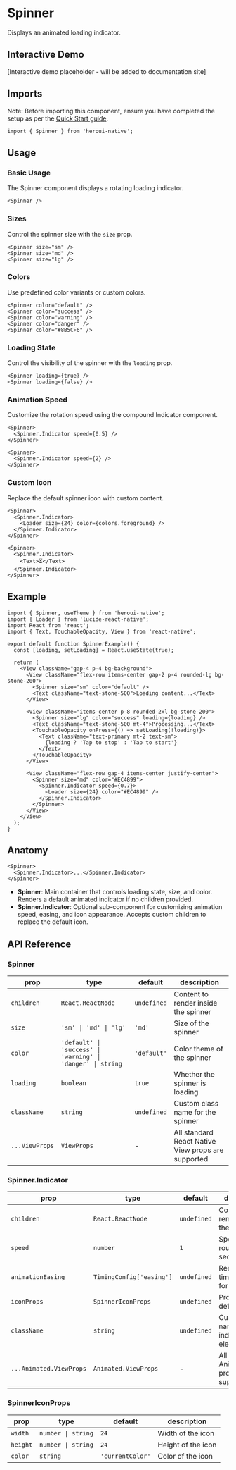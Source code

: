 # Spinner

Displays an animated loading indicator.

## Interactive Demo

[Interactive demo placeholder - will be added to documentation site]

## Imports

Note: Before importing this component, ensure you have completed the setup as per the [Quick Start guide](https://heroui.com/docs/quick-start).

```tsx
import { Spinner } from 'heroui-native';
```

## Usage

### Basic Usage

The Spinner component displays a rotating loading indicator.

```tsx
<Spinner />
```

### Sizes

Control the spinner size with the `size` prop.

```tsx
<Spinner size="sm" />
<Spinner size="md" />
<Spinner size="lg" />
```

### Colors

Use predefined color variants or custom colors.

```tsx
<Spinner color="default" />
<Spinner color="success" />
<Spinner color="warning" />
<Spinner color="danger" />
<Spinner color="#8B5CF6" />
```

### Loading State

Control the visibility of the spinner with the `loading` prop.

```tsx
<Spinner loading={true} />
<Spinner loading={false} />
```

### Animation Speed

Customize the rotation speed using the compound Indicator component.

```tsx
<Spinner>
  <Spinner.Indicator speed={0.5} />
</Spinner>

<Spinner>
  <Spinner.Indicator speed={2} />
</Spinner>
```

### Custom Icon

Replace the default spinner icon with custom content.

```tsx
<Spinner>
  <Spinner.Indicator>
    <Loader size={24} color={colors.foreground} />
  </Spinner.Indicator>
</Spinner>

<Spinner>
  <Spinner.Indicator>
    <Text>⏳</Text>
  </Spinner.Indicator>
</Spinner>
```

## Example

```tsx
import { Spinner, useTheme } from 'heroui-native';
import { Loader } from 'lucide-react-native';
import React from 'react';
import { Text, TouchableOpacity, View } from 'react-native';

export default function SpinnerExample() {
  const [loading, setLoading] = React.useState(true);

  return (
    <View className="gap-4 p-4 bg-background">
      <View className="flex-row items-center gap-2 p-4 rounded-lg bg-stone-200">
        <Spinner size="sm" color="default" />
        <Text className="text-stone-500">Loading content...</Text>
      </View>

      <View className="items-center p-8 rounded-2xl bg-stone-200">
        <Spinner size="lg" color="success" loading={loading} />
        <Text className="text-stone-500 mt-4">Processing...</Text>
        <TouchableOpacity onPress={() => setLoading(!loading)}>
          <Text className="text-primary mt-2 text-sm">
            {loading ? 'Tap to stop' : 'Tap to start'}
          </Text>
        </TouchableOpacity>
      </View>

      <View className="flex-row gap-4 items-center justify-center">
        <Spinner size="md" color="#EC4899">
          <Spinner.Indicator speed={0.7}>
            <Loader size={24} color="#EC4899" />
          </Spinner.Indicator>
        </Spinner>
      </View>
    </View>
  );
}
```

## Anatomy

```tsx
<Spinner>
  <Spinner.Indicator>...</Spinner.Indicator>
</Spinner>
```

- **Spinner**: Main container that controls loading state, size, and color. Renders a default animated indicator if no children provided.
- **Spinner.Indicator**: Optional sub-component for customizing animation speed, easing, and icon appearance. Accepts custom children to replace the default icon.

## API Reference

### Spinner

| prop           | type                                                        | default     | description                                        |
| -------------- | ----------------------------------------------------------- | ----------- | -------------------------------------------------- |
| `children`     | `React.ReactNode`                                           | `undefined` | Content to render inside the spinner               |
| `size`         | `'sm' \| 'md' \| 'lg'`                                      | `'md'`      | Size of the spinner                                |
| `color`        | `'default' \| 'success' \| 'warning' \| 'danger' \| string` | `'default'` | Color theme of the spinner                         |
| `loading`      | `boolean`                                                   | `true`      | Whether the spinner is loading                     |
| `className`    | `string`                                                    | `undefined` | Custom class name for the spinner                  |
| `...ViewProps` | `ViewProps`                                                 | -           | All standard React Native View props are supported |

### Spinner.Indicator

| prop                    | type                     | default     | description                                      |
| ----------------------- | ------------------------ | ----------- | ------------------------------------------------ |
| `children`              | `React.ReactNode`        | `undefined` | Content to render inside the indicator           |
| `speed`                 | `number`                 | `1`         | Speed in rounds per second                       |
| `animationEasing`       | `TimingConfig['easing']` | `undefined` | Reanimated timing easing for indicator           |
| `iconProps`             | `SpinnerIconProps`       | `undefined` | Props for the default icon                       |
| `className`             | `string`                 | `undefined` | Custom class name for the indicator element      |
| `...Animated.ViewProps` | `Animated.ViewProps`     | -           | All Reanimated Animated.View props are supported |

### SpinnerIconProps

| prop     | type               | default          | description        |
| -------- | ------------------ | ---------------- | ------------------ |
| `width`  | `number \| string` | `24`             | Width of the icon  |
| `height` | `number \| string` | `24`             | Height of the icon |
| `color`  | `string`           | `'currentColor'` | Color of the icon  |
